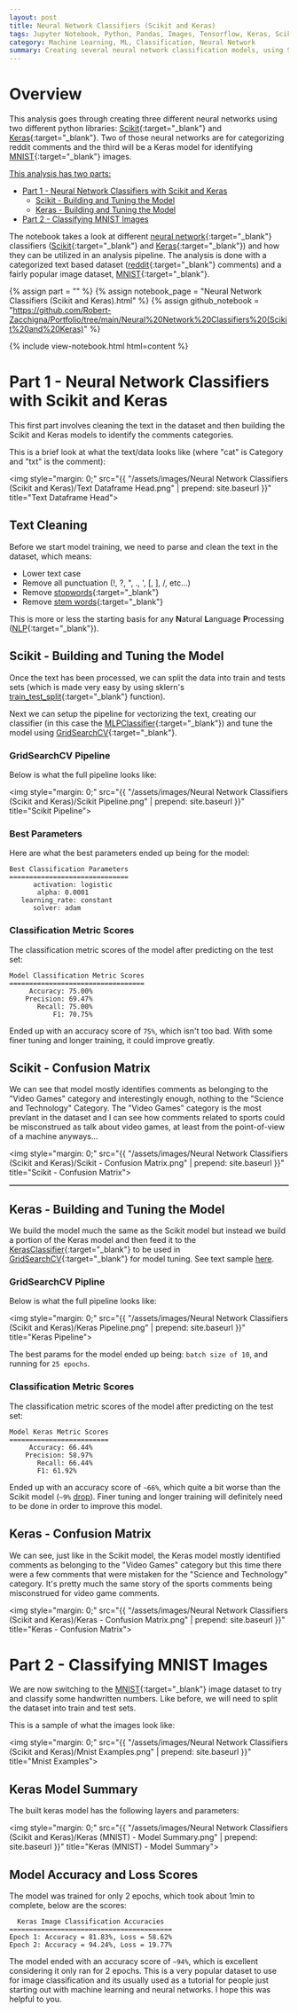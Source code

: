 ```yaml
---
layout: post
title: Neural Network Classifiers (Scikit and Keras)
tags: Jupyter Notebook, Python, Pandas, Images, Tensorflow, Keras, Scikit
category: Machine Learning, ML, Classification, Neural Network
summary: Creating several neural network classification models, using Scikit and Keras, to categorize text comments and identify images.
---
```


# Overview

This analysis goes through creating three different neural networks using two different python libraries: 
[Scikit](https://scikit-learn.org/stable/){:target="_blank"} and [Keras](https://keras.io/){:target="_blank"}. Two of those
neural networks are for categorizing reddit comments and the third will be a Keras model for identifying 
[MNIST](https://en.wikipedia.org/wiki/MNIST_database){:target="_blank"} images.

<ins>This analysis has two parts:</ins>
* [Part 1 - Neural Network Classifiers with Scikit and Keras](#part-1---neural-network-classifiers-with-scikit-and-keras)
  * [Scikit - Building and Tuning the Model](#scikit---building-and-tuning-the-model)
  * [Keras - Building and Tuning the Model](#keras---building-and-tuning-the-model)
* [Part 2 - Classifying MNIST Images](#part-2---classifying-mnist-images)

The notebook takes a look at different [neural network](https://en.wikipedia.org/wiki/Neural_network){:target="_blank"}
classifiers ([Scikit](https://scikit-learn.org/stable/){:target="_blank"} and [Keras](https://keras.io/){:target="_blank"})
and how they can be utilized in an analysis pipeline. The analysis is done with a categorized text based dataset 
([reddit](https://reddit.com/){:target="_blank"} comments) and a fairly popular image dataset, [MNIST](https://en.wikipedia.org/wiki/MNIST_database){:target="_blank"}.

{% assign part = "" %}
{% assign notebook_page = "Neural Network Classifiers (Scikit and Keras).html" %}
{% assign github_notebook = "https://github.com/Robert-Zacchigna/Portfolio/tree/main/Neural%20Network%20Classifiers%20(Scikit%20and%20Keras)" %}

{% include view-notebook.html html=content %}


# Part 1 - Neural Network Classifiers with Scikit and Keras

This first part involves cleaning the text in the dataset and then building the Scikit and Keras models to identify the
comments categories.

This is a brief look at what the text/data looks like (where "cat" is Category and "txt" is the comment):

<img style="margin: 0;" src="{{ "/assets/images/Neural Network Classifiers (Scikit and Keras)/Text Dataframe Head.png" | prepend: site.baseurl }}" title="Text Dataframe Head">


## Text Cleaning

Before we start model training, we need to parse and clean the text in the dataset, which means: 

* Lower text case
* Remove all punctuation (!, ?, ", ., ', [, ], /, etc...)
* Remove [stopwords](https://en.wikipedia.org/wiki/Stop_word){:target="_blank"}
* Remove [stem words](https://searchenterpriseai.techtarget.com/definition/stemming){:target="_blank"}

This is more or less the starting basis for any **N**atural **L**anguage **P**rocessing ([NLP](https://machinelearningmastery.com/natural-language-processing/){:target="_blank"}).


## Scikit - Building and Tuning the Model

Once the text has been processed, we can split the data into train and tests sets (which is made very easy by using sklern's
[train_test_split](https://scikit-learn.org/stable/modules/generated/sklearn.model_selection.train_test_split.html){:target="_blank"} function).

Next we can setup the pipeline for vectorizing the text, creating our classifier (in this case the
[MLPClassifier](https://scikit-learn.org/stable/modules/generated/sklearn.neural_network.MLPClassifier.html){:target="_blank"}) 
and tune the model using [GridSearchCV](https://scikit-learn.org/stable/modules/generated/sklearn.model_selection.GridSearchCV.html){:target="_blank"}.


### GridSearchCV Pipeline

Below is what the full pipeline looks like:

<img style="margin: 0;" src="{{ "/assets/images/Neural Network Classifiers (Scikit and Keras)/Scikit Pipeline.png" | prepend: site.baseurl }}" title="Scikit Pipeline">


### Best Parameters

Here are what the best parameters ended up being for the model:

<style>
    .language-text {
        max-width: 434px !important;
    }
</style>

```text
Best Classification Parameters
==============================
      activation: logistic
	   alpha: 0.0001
   learning_rate: constant
	  solver: adam
```


### Classification Metric Scores

The classification metric scores of the model after predicting on the test set:

```text
Model Classification Metric Scores
==================================
	 Accuracy: 75.00%
	Precision: 69.47%
	   Recall: 75.00%
	       F1: 70.75%
```

Ended up with an accuracy score of `75%`, which isn't too bad. With some finer tuning and longer training, it could improve
greatly.


## Scikit - Confusion Matrix

We can see that model mostly identifies comments as belonging to the "Video Games" category and interestingly enough, 
nothing to the "Science and Technology" Category. The "Video Games" category is the most prevlant in the dataset and I 
can see how comments related to sports could be misconstrued as talk about video games, at least from the point-of-view
of a machine anyways...

<img style="margin: 0;" src="{{ "/assets/images/Neural Network Classifiers (Scikit and Keras)/Scikit - Confusion Matrix.png" | prepend: site.baseurl }}" title="Scikit - Confusion Matrix">

<hr style="z-index: -1; border: none; border-top: 1px solid gray;">

## Keras - Building and Tuning the Model

We build the model much the same as the Scikit model but instead we build a portion of the Keras model and then feed it 
to the [KerasClassifier](https://www.tensorflow.org/versions/r1.15/api_docs/python/tf/keras/wrappers/scikit_learn/KerasClassifier){:target="_blank"}
to be used in [GridSearchCV](https://scikit-learn.org/stable/modules/generated/sklearn.model_selection.GridSearchCV.html){:target="_blank"}
for model tuning. See text sample [here](#part-1---neural-network-classifiers-with-scikit-and-keras).


### GridSearchCV Pipline

Below is what the full pipeline looks like:

<img style="margin: 0;" src="{{ "/assets/images/Neural Network Classifiers (Scikit and Keras)/Keras Pipeline.png" | prepend: site.baseurl }}" title="Keras Pipeline">

The best params for the model ended up being: `batch size of 10`, and running for `25 epochs`.


### Classification Metric Scores

The classification metric scores of the model after predicting on the test set:

```text
Model Keras Metric Scores
=========================
     Accuracy: 66.44%
    Precision: 58.97%
       Recall: 66.44%
       F1: 61.92%
```

Ended up with an accuracy score of `~66%`, which quite a bit worse than the Scikit model (`~9%` [drop](#classification-metric-scores)). 
Finer tuning and longer training will definitely need to be done in order to improve this model.


## Keras - Confusion Matrix

We can see, just like in the Scikit model, the Keras model mostly identified comments as belonging to the "Video Games" 
category but this time there were a few comments that were mistaken for the "Science and Technology" category. 
It's pretty much the same story of the sports comments being misconstrued for video game comments.

<img style="margin: 0;" src="{{ "/assets/images/Neural Network Classifiers (Scikit and Keras)/Keras - Confusion Matrix.png" | prepend: site.baseurl }}" title="Keras - Confusion Matrix">


# Part 2 - Classifying MNIST Images

We are now switching to the [MNIST](https://en.wikipedia.org/wiki/MNIST_database){:target="_blank"} image dataset to try 
and classify some handwritten numbers. Like before, we will need to split the dataset into train and test sets.

This is a sample of what the images look like:

<img style="margin: 0;" src="{{ "/assets/images/Neural Network Classifiers (Scikit and Keras)/Mnist Examples.png" | prepend: site.baseurl }}" title="Mnist Examples">


## Keras Model Summary

The built keras model has the following layers and parameters:

<img style="margin: 0;" src="{{ "/assets/images/Neural Network Classifiers (Scikit and Keras)/Keras (MNIST) - Model Summary.png" | prepend: site.baseurl }}" title="Keras (MNIST) - Model Summary">


## Model Accuracy and Loss Scores

The model was trained for only 2 epochs, which took about 1min to complete, below are the scores:

```text
  Keras Image Classification Accuracies
=========================================
Epoch 1: Accuracy = 81.83%, Loss = 58.62%
Epoch 2: Accuracy = 94.24%, Loss = 19.77%
```

The model ended with an accuracy score of `~94%`, which is excellent considering it only ran for 2 epochs. This is a very
popular dataset to use for image classification and its usually used as a tutorial for people just starting out with 
machine learning and neural networks. I hope this was helpful to you.
